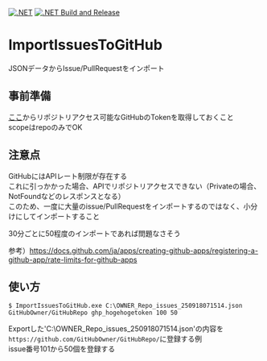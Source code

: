 [![.NET](https://github.com/kou-hon/ImportIssuesToGitHub/actions/workflows/dotnet.yml/badge.svg)](https://github.com/kou-hon/ImportIssuesToGitHub/actions/workflows/dotnet.yml)
[![.NET Build and Release](https://github.com/kou-hon/ImportIssuesToGitHub/actions/workflows/BuildAndRelease.yml/badge.svg)](https://github.com/kou-hon/ImportIssuesToGitHub/actions/workflows/BuildAndRelease.yml)

# ImportIssuesToGitHub
JSONデータからIssue/PullRequestをインポート

## 事前準備

[ここ](https://github.com/settings/tokens/new)からリポジトリアクセス可能なGitHubのTokenを取得しておくこと  
scopeはrepoのみでOK

## 注意点

GitHubにはAPIレート制限が存在する  
これに引っかかった場合、APIでリポジトリアクセスできない（Privateの場合、NotFoundなどのレスポンスとなる）  
このため、一度に大量のissue/PullRequestをインポートするのではなく、小分けにしてインポートすること  

30分ごとに50程度のインポートであれば問題なさそう

参考）https://docs.github.com/ja/apps/creating-github-apps/registering-a-github-app/rate-limits-for-github-apps

## 使い方

```
$ ImportIssuesToGitHub.exe C:\OWNER_Repo_issues_250918071514.json GitHubOwner/GitHubRepo ghp_hogehogetoken 100 50
```

Exportした'C:\OWNER_Repo_issues_250918071514.json'の内容を`https://github.com/GitHubOwner/GitHubRepo/`に登録する例  
issue番号101から50個を登録する

